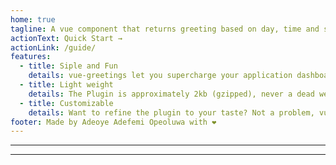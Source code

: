 ```yaml
---
home: true
tagline: A vue component that returns greeting based on day, time and season. Ideal for welcome messages in dashb
actionText: Quick Start →
actionLink: /guide/
features:
  - title: Siple and Fun
    details: vue-greetings let you supercharge your application dashboard with dynamic greetings, no more static "Welcome John" or "Hello! Jane"
  - title: Light weight
    details: The Plugin is approximately 2kb (gzipped), never a dead weight to your application.
  - title: Customizable
    details: Want to refine the plugin to your taste? Not a problem, vue-greetings give you a classname to hook all of your style rules
footer: Made by Adeoye Adefemi Opeoluwa with ❤️
---
```


---

---
